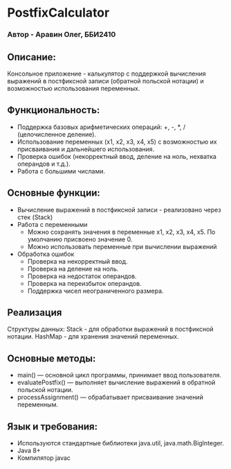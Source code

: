 # PostfixCalculator
### Автор - Аравин Олег, ББИ2410
## Описание:
Консольное приложение - калькулятор с поддержкой вычисления выражений в постфиксной записи (обратной польской нотации) и возможностью использования переменных.

## Функциональность:
* Поддержка базовых арифметических операций: +, -, *, / (целочисленное деление).
* Использование переменных (x1, x2, x3, x4, x5) с возможностью их присваивания и дальнейшего использования.
* Проверка ошибок (некорректный ввод, деление на ноль, нехватка операндов и т.д.).
* Работа с большими числами.

## Основные функции:
* Вычисление выражений в постфиксной записи - реализовано через стек (Stack<BigInteger>)
* Работа с переменными
    + Можно сохранять значения в переменные x1, x2, x3, x4, x5. По умолчанию присвоено значение 0.
    + Можно использовать переменные при вычислении выражений
* Обработка ошибок
    + Проверка на некорректный ввод.
    + Проверка на деление на ноль.
    + Проверка на недостаток операндов.
    + Проверка на переизбыток операндов.
    + Поддержка чисел неограниченного размера.

## Реализация
Структуры данных:
Stack - для обработки выражений в постфиксной нотации.
HashMap - для хранения значений переменных.

## Основные методы:
* main() — основной цикл программы, принимает ввод пользователя.
* evaluatePostfix() — выполняет вычисление выражений в обратной польской нотации.
* processAssignment() — обрабатывает присваивание значений переменным.

## Язык и требования:
* Используются стандартные библиотеки java.util, java.math.BigInteger.
* Java 8+
* Компилятор javac
